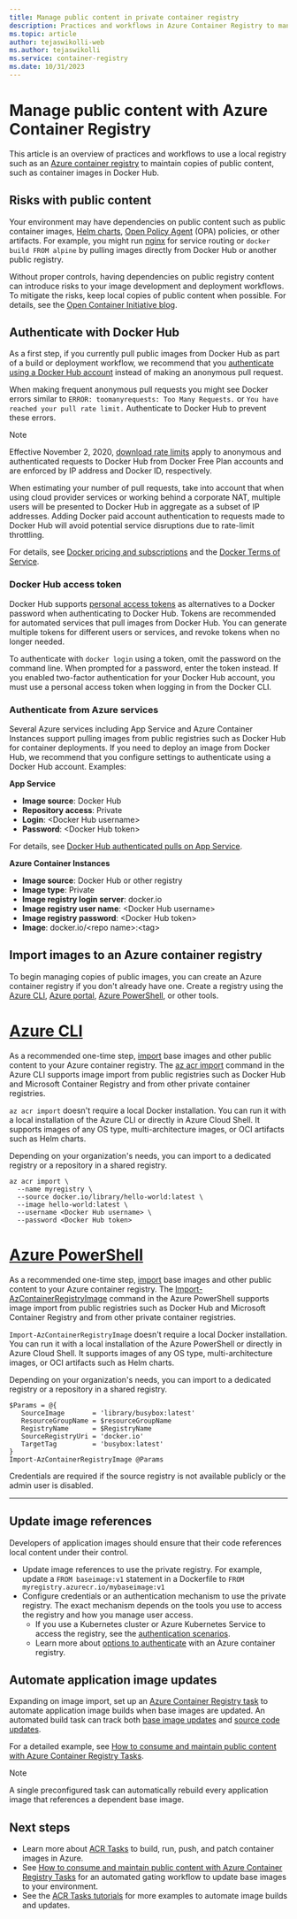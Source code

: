 ```yaml
---
title: Manage public content in private container registry
description: Practices and workflows in Azure Container Registry to manage dependencies on public images from Docker Hub and other public content
ms.topic: article
author: tejaswikolli-web
ms.author: tejaswikolli
ms.service: container-registry
ms.date: 10/31/2023
---
```


# Manage public content with Azure Container Registry

This article is an overview of practices and workflows to use a local registry such as an [Azure container registry](container-registry-intro.md) to maintain copies of public content, such as container images in Docker Hub. 


## Risks with public content

Your environment may have dependencies on public content such as public container images, [Helm charts](https://helm.sh/), [Open Policy Agent](https://www.openpolicyagent.org/) (OPA) policies, or other artifacts. For example, you might run [nginx](https://hub.docker.com/_/nginx) for service routing or `docker build FROM alpine` by pulling images directly from Docker Hub or another public registry. 

Without proper controls, having dependencies on public registry content can introduce risks to your image development and deployment workflows. To mitigate the risks, keep local copies of public content when possible. For details, see the [Open Container Initiative blog](https://opencontainers.org/posts/blog/2020-10-30-consuming-public-content/). 

## Authenticate with Docker Hub

As a first step, if you currently pull public images from Docker Hub as part of a build or deployment workflow, we recommend that you [authenticate using a Docker Hub account](https://docs.docker.com/docker-hub/download-rate-limit/#how-do-i-authenticate-pull-requests) instead of making an anonymous pull request.

When making frequent anonymous pull requests you might see Docker errors similar to `ERROR: toomanyrequests: Too Many Requests.` or `You have reached your pull rate limit.` Authenticate to Docker Hub to prevent these errors.

> [!NOTE]
> Effective November 2, 2020, [download rate limits](https://docs.docker.com/docker-hub/download-rate-limit) apply to anonymous and authenticated requests to Docker Hub from Docker Free Plan accounts and are enforced by IP address and Docker ID, respectively. 
>
> When estimating your number of pull requests, take into account that when using cloud provider services or working behind a corporate NAT, multiple users will be presented to Docker Hub in aggregate as a subset of IP addresses. Adding Docker paid account authentication to requests made to Docker Hub will avoid potential service disruptions due to rate-limit throttling.
>
> For details, see [Docker pricing and subscriptions](https://www.docker.com/pricing) and the [Docker Terms of Service](https://www.docker.com/legal/docker-terms-service).

### Docker Hub access token

Docker Hub supports [personal access tokens](https://docs.docker.com/docker-hub/access-tokens/) as alternatives to a Docker password when authenticating to Docker Hub. Tokens are recommended for automated services that pull images from Docker Hub. You can generate multiple tokens for different users or services, and revoke tokens when no longer needed.

To authenticate with `docker login` using a token, omit the password on the command line. When prompted for a password, enter the token instead. If you enabled two-factor authentication for your Docker Hub account, you must use a personal access token when logging in from the Docker CLI.

### Authenticate from Azure services

Several Azure services including App Service and Azure Container Instances support pulling images from public registries such as Docker Hub for container deployments. If you need to deploy an image from Docker Hub, we recommend that you configure settings to authenticate using a Docker Hub account. Examples:

**App Service**

* **Image source**: Docker Hub
* **Repository access**: Private
* **Login**: \<Docker Hub username>
* **Password**: \<Docker Hub token>

For details, see [Docker Hub authenticated pulls on App Service](https://azure.github.io/AppService/2020/10/15/Docker-Hub-authenticated-pulls-on-App-Service.html).

**Azure Container Instances**

* **Image source**: Docker Hub or other registry
* **Image type**: Private
* **Image registry login server**: docker.io
* **Image registry user name**: \<Docker Hub username>
* **Image registry password**: \<Docker Hub token>
* **Image**: docker.io/\<repo name\>:\<tag>

## Import images to an Azure container registry
 
To begin managing copies of public images, you can create an Azure container registry if you don't already have one. Create a registry using the [Azure CLI](container-registry-get-started-azure-cli.md), [Azure portal](container-registry-get-started-portal.md), [Azure PowerShell](container-registry-get-started-powershell.md), or other tools. 

# [Azure CLI](#tab/azure-cli)

As a recommended one-time step, [import](container-registry-import-images.md) base images and other public content to your Azure container registry. The [az acr import](/cli/azure/acr#az-acr-import) command in the Azure CLI supports image import from public registries such as Docker Hub and Microsoft Container Registry and from other private container registries. 

`az acr import` doesn't require a local Docker installation. You can run it with a local installation of the Azure CLI or directly in Azure Cloud Shell. It supports images of any OS type, multi-architecture images, or OCI artifacts such as Helm charts.

Depending on your organization's needs, you can import to a dedicated registry or a repository in a shared registry.

```azurecli-interactive
az acr import \
  --name myregistry \
  --source docker.io/library/hello-world:latest \
  --image hello-world:latest \
  --username <Docker Hub username> \
  --password <Docker Hub token>
```

# [Azure PowerShell](#tab/azure-powershell)

As a recommended one-time step, [import](container-registry-import-images.md) base images and other public content to your Azure container registry. The [Import-AzContainerRegistryImage](/powershell/module/az.containerregistry/import-azcontainerregistryimage) command in the Azure PowerShell supports image import from public registries such as Docker Hub and Microsoft Container Registry and from other private container registries. 

`Import-AzContainerRegistryImage` doesn't require a local Docker installation. You can run it with a local installation of the Azure PowerShell or directly in Azure Cloud Shell. It supports images of any OS type, multi-architecture images, or OCI artifacts such as Helm charts.

Depending on your organization's needs, you can import to a dedicated registry or a repository in a shared registry.

```azurepowershell-interactive
$Params = @{
   SourceImage       = 'library/busybox:latest' 
   ResourceGroupName = $resourceGroupName 
   RegistryName      = $RegistryName 
   SourceRegistryUri = 'docker.io'
   TargetTag         = 'busybox:latest'
}
Import-AzContainerRegistryImage @Params
```

Credentials are required if the source registry is not available publicly or the admin user is disabled.

---

## Update image references

Developers of application images should ensure that their code references local content under their control.

* Update image references to use the private registry. For example, update a `FROM baseimage:v1` statement in a Dockerfile to `FROM myregistry.azurecr.io/mybaseimage:v1`
* Configure credentials or an authentication mechanism to use the private registry. The exact mechanism depends on the tools you use to access the registry and how you manage user access.
    * If you use a Kubernetes cluster or Azure Kubernetes Service to access the registry, see the [authentication scenarios](authenticate-kubernetes-options.md).
    * Learn more about [options to authenticate](container-registry-authentication.md) with an Azure container registry.

## Automate application image updates

Expanding on image import, set up an [Azure Container Registry task](container-registry-tasks-overview.md) to automate application image builds when base images are updated. An automated build task can track both [base image updates](container-registry-tasks-base-images.md) and [source code updates](container-registry-tasks-overview.md#trigger-task-on-source-code-update).

For a detailed example, see [How to consume and maintain public content with Azure Container Registry Tasks](tasks-consume-public-content.md). 

> [!NOTE]
> A single preconfigured task can automatically rebuild every application image that references a dependent base image. 
 
## Next steps
* Learn more about [ACR Tasks](container-registry-tasks-overview.md) to build, run, push, and patch container images in Azure.
* See [How to consume and maintain public content with Azure Container Registry Tasks](tasks-consume-public-content.md) for an automated gating workflow to update base images to your environment. 
* See the [ACR Tasks tutorials](container-registry-tutorial-quick-task.md) for more examples to automate image builds and updates.
